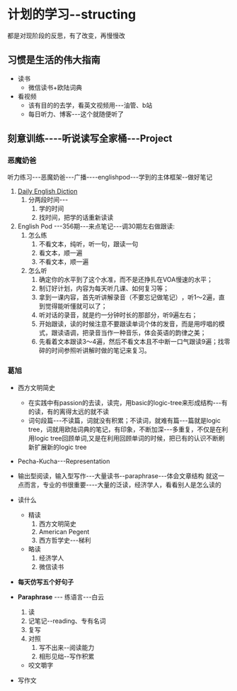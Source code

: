 
# 计划的学习--structing
都是对现阶段的反思，有了改变，再慢慢改
## 习惯是生活的伟大指南

* 读书
  * 微信读书+欧陆词典
* 看视频
  * 该有目的的去学，看英文视频用---油管、b站
  * 每日听力、博客---这个就随便听了

## 刻意训练----听说读写全家桶---Project

### 恶魔奶爸

听力练习---恶魔奶爸---广播----englishpod---学到的主体框架--做好笔记
1. [Daily English Diction]( https://www.bilibili.com/video/BV1U7411a7xG)
   1. 分两段时间---
      1. 学的时间
      2. 找时间，把学的话重新读读
2. English Pod ---356期---来点笔记---调30期左右做跟读:
   1. 怎么练
      1. 不看文本，纯听，听一句，跟读一句
      2. 看文本，顺一遍
      3. 不看文本，顺一遍
   2. 怎么听
      1. 确定你的水平到了这个水准，而不是还挣扎在VOA慢速的水平；
      2. 制订好计划，内容为每天听几课、如何复习等；
      3. 拿到一课内容，首先听讲解录音（不要忘记做笔记）​，听1～2遍，直到觉得能听懂就可以了；
      4. 听对话的录音，就是约一分钟时长的那部分，听9遍左右；
      5. 开始跟读，读的时候注意不要跟读单词个体的发音，而是用哼唱的模式，跟读语调，把录音当作一种音乐，体会英语的韵律之美；
      6. 先看着文本跟读3～4遍，然后不看文本且不中断一口气跟读9遍；找零碎的时间参照听讲解时做的笔记来复习。

### 葛旭
* 西方文明简史
   * 在实践中有passion的去读，读完，用basic的logic-tree来形成结构---有的读，有的离得太远的就不读
   * 词句段篇---不读篇，词就没有积累；不读词，就难有篇---篇就是logic tree，词就用欧陆词典的笔记，有印象，不断加深---多重复，不仅是在利用logic tree回顾单词,又是在利用回顾单词的时候，把已有的认识不断刷新扩展新的logic tree


* Pecha-Kucha---Representation

* 输出型阅读，输入型写作---大量读书--paraphrase---体会文章结构
   就这一点而言，专业的书很重要----大量的泛读，经济学人，看看别人是怎么读的

* 读什么
  * 精读
     1. 西方文明简史
     2. American Pegent
     3. 西方哲学史---梯利
  * 略读
     1. 经济学人
     2. 微信读书


* **每天仿写五个好句子**

* **Paraphrase** --- 练语言---白云
  1. 读
  2. 记笔记--reading、专有名词
  3. 复写
  4. 对照
     1. 写不出来--阅读能力
     2. 相形见绌--写作积累
  * 咬文嚼字

* 写作文

